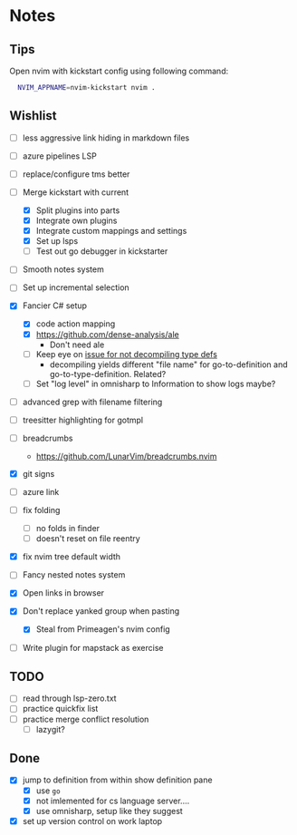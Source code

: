 # Notes

## Tips

Open nvim with kickstart config using following command:
```bash
  NVIM_APPNAME=nvim-kickstart nvim .
```

## Wishlist

- [ ] less aggressive link hiding in markdown files
- [ ] azure pipelines LSP
- [ ] replace/configure tms better
- [ ] Merge kickstart with current 
  - [x] Split plugins into parts
  - [x] Integrate own plugins
  - [x] Integrate custom mappings and settings
  - [x] Set up lsps
  - [ ] Test out go debugger in kickstarter
- [ ] Smooth notes system
- [ ] Set up incremental selection
- [x] Fancier C# setup
  - [x] code action mapping
  - [x] https://github.com/dense-analysis/ale
    - Don't need ale
  - [ ] Keep eye on [issue for not decompiling type defs](https://github.com/Hoffs/omnisharp-extended-lsp.nvim/issues/26)
    - decompiling yields different "file name" for go-to-definition and go-to-type-definition. Related?
  - [ ] Set "log level" in omnisharp to Information to show logs maybe?
- [ ] advanced grep with filename filtering
- [ ] treesitter highlighting for gotmpl
- [ ] breadcrumbs
  - https://github.com/LunarVim/breadcrumbs.nvim
- [x] git signs
- [ ] azure link
- [ ] fix folding
  - [ ] no folds in finder
  - [ ] doesn't reset on file reentry
- [x] fix nvim tree default width
- [ ] Fancy nested notes system
- [x] Open links in browser
- [x] Don't replace yanked group when pasting
  - [x] Steal from Primeagen's nvim config
- [ ] Write plugin for mapstack as exercise


## TODO
- [ ] read through lsp-zero.txt
- [ ] practice quickfix list
- [ ] practice merge conflict resolution
  - [ ] lazygit?

## Done

- [x] jump to definition from within show definition pane
  - [x] use `go`
  - [x] not imlemented for cs language server....
  - [x] use omnisharp, setup like they suggest
- [x] set up version control on work laptop
